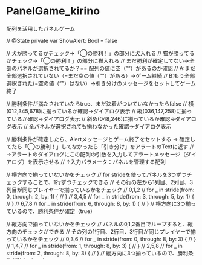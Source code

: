 # PanelGame_kirino
配列を活用したパネルゲーム

// @State private var ShowAlert: Bool = false

// 犬が勝ってるかチェック→「◯の勝利！」の部分に犬入れる
// 猫が勝ってるかチェック→「◯の勝利！」の部分に猫入れる
// まだ勝利が確定してない→全部のパネルが選択されてるか？== 配列の値に空（””）があるのか確認
// A:まだ全部選択されていない（=まだ空の値（””）がある）→ゲーム継続
// B:もう全部選択された(=空の値（””）はない）→引き分けのメッセージをセットしてゲーム終了

// 勝利条件が満たされていたらtrue、まだ決着がついていなかったらfalse
// 横(012,345,678)に揃っているか確認→ダイアログ表示
// 縦(036,147,258)に揃っているか確認→ダイアログ表示
// 斜め(048,246)に揃っているか確認→ダイアログ表示
// 全パネルが選択されても揃わなかった確認→ダイアログ表示

// 勝利条件が確定したら、Alertメッセージとゲーム終了をセットする → 確定してたら「◯の勝利！」してなかったら「引き分け」をアラートのTextに返す
// →アラートのダイアログにこの配列の引数を入力してアラートメッセージ（ダイアログ）を表示させる
// ↑入力パラメータ：パネルを管理する配列

// 横方向で揃っていないかをチェック
// for strideを使ってパネルを3つずつチェックすることで、1行ずつチェックできる
// その行の左から1列目、2列目、3列目が同じプレイヤーで揃っているかをチェック
// 0,1,2
// for _ in stride(from: 0, through: 2, by: 1) {
// }
// 3,4,5
// for _ in stride(from: 3, through: 5, by: 1) {
// }
// 6,7,8
// for _ in stride(from: 6, through: 8, by: 1) {
// }
// 横方向に3つ揃っているので、勝利条件が確定（true）

// 縦方向で揃っていないかをチェック
// パネルの0,1,2番目でループすると、縦方向のチェックができる
// その列の1行目、2行目、3行目が同じプレイヤーで揃っているかをチェック
// 0,3,6
// for _ in stride(from: 0, through: 8, by: 3) {
// }
// 1,4,7
// for _ in stride(from: 1, through: 8, by: 3) {
// }
// 2,5,8
// for _ in stride(from: 2, through: 8, by: 3) {
// }
// 縦方向に3つ揃っているので、勝利条件が確定（true）

// 左から右下斜めに同じプレイヤーで3つ揃っているのかをチェック
// 0,4,8
// for _ in stride(from: 0, through: 8, by: 4) {
// }
// 揃っているので勝利条件が確定（true）

// 右から左下斜めに同じプレイヤーで3つ揃っているのかをチェック
// 2,4,6
// for _ in stride(from: 2, through: 8, by: 2) {
// }
// 揃っているので勝利条件が確定（true）

// 3つ揃っていない場合は勝利条件が不確定（false）
// 勝利条件を管理するBool値を返却
// return false
